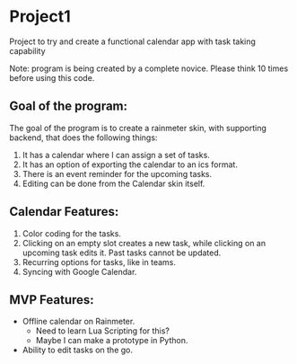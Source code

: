 # Project1
Project to try and create a functional calendar app with task taking capability

Note: program is being created by a complete novice. Please think 10 times before using this code.


## Goal of the program:

The goal of the program is to create a rainmeter skin, with supporting backend, that does the following things:
1. It has a calendar where I can assign a set of tasks.
2. It has an option of exporting the calendar to an ics format. 
3. There is an event reminder for the upcoming tasks.
4. Editing can be done from the Calendar skin itself.

## Calendar Features:
1. Color coding for the tasks.
2. Clicking on an empty slot creates a new task, while clicking on an upcoming task edits it. Past tasks cannot be updated.
3. Recurring options for tasks, like in teams.
4. Syncing with Google Calendar.

## MVP Features:
- Offline calendar on Rainmeter.
    - Need to learn Lua Scripting for this? 
    - Maybe I can make a prototype in Python.
- Ability to edit tasks on the go.
